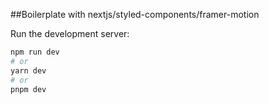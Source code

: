##Boilerplate with nextjs/styled-components/framer-motion

Run the development server:

```bash
npm run dev
# or
yarn dev
# or
pnpm dev
```
